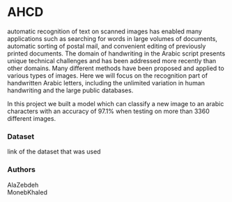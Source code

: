 # AHCD

automatic recognition of text on scanned images has enabled many applications such as searching for words in large volumes of documents, automatic sorting of postal mail, and convenient editing of previously printed documents. The domain of handwriting in the Arabic script presents unique technical challenges and has been addressed more recently than other domains. Many different methods have been proposed and applied to various types of images. Here we will focus on the recognition part of handwritten Arabic letters, including the unlimited variation in human handwriting and the large public databases.

In this project we built a model which can classify a new image to an arabic characters with an accuracy of 97.1% when testing on more than 3360 different images.

### Dataset
link of the dataset that was used

### Authors
AlaZebdeh      
MonebKhaled
